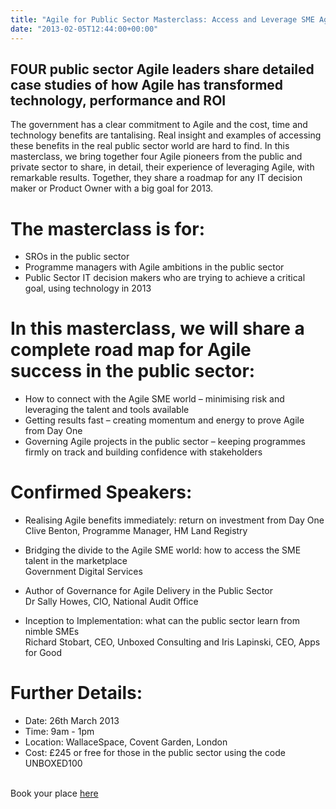 ```yaml
---
title: "Agile for Public Sector Masterclass: Access and Leverage SME Agile Thinking in 2013 - 26th March 2013"
date: "2013-02-05T12:44:00+00:00"
---
```


<h2>FOUR public sector Agile leaders share detailed case studies of how Agile has transformed technology, performance and ROI</h2>

<p>The government has a clear commitment to Agile and the cost, time and technology benefits are tantalising. Real insight and examples of accessing these benefits in the real public sector world are hard to find. In this masterclass, we bring together four Agile pioneers from the public and private sector to share, in detail, their experience of leveraging Agile, with remarkable results. Together, they share a roadmap for any IT decision maker or Product Owner with a big goal for 2013.</p>

<h1>The masterclass is for:</h1>

- SROs in the public sector
- Programme managers with Agile ambitions in the public sector
- Public Sector IT decision makers who are trying to achieve a critical goal, using technology in 2013

<h1>In this masterclass, we will share a complete road map for Agile success in the public sector:</h1>

- How to connect with the Agile SME world – minimising risk and leveraging the talent and tools available
- Getting results fast – creating momentum and energy to prove Agile from Day One
- Governing Agile projects in the public sector – keeping programmes firmly on track and building confidence with stakeholders

<h1>Confirmed Speakers:</h1>

- Realising Agile benefits immediately: return on investment from Day One<br>
  Clive Benton, Programme Manager, HM Land Registry<br>

- Bridging the divide to the Agile SME world: how to access the SME talent in the marketplace<br>
  Government Digital Services

- Author of Governance for Agile Delivery in the Public Sector<br>
  Dr Sally Howes, CIO, National Audit Office

- Inception to Implementation: what can the public sector learn from nimble SMEs<br>
  Richard Stobart, CEO, Unboxed Consulting and Iris Lapinski, CEO, Apps for Good

<h1>Further Details:</h1>

- Date: 26th March 2013
- Time: 9am - 1pm
- Location: WallaceSpace, Covent Garden, London
- Cost: £245 or free for those in the public sector using the code UNBOXED100<br>
 
<p>Book your place <a href="http://www.eventbrite.co.uk/event/5437949052/eorgf">here</a></p>
